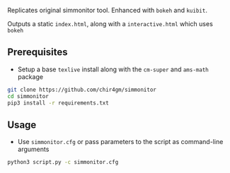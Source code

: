 Replicates original simmonitor tool. Enhanced with `bokeh` and `kuibit`.

Outputs a static `index.html`, along with a `interactive.html` which uses `bokeh`

## Prerequisites
- Setup a base `texlive` install along with the `cm-super` and `ams-math` package
```sh
git clone https://github.com/chir4gm/simmonitor
cd simmonitor
pip3 install -r requirements.txt
```

## Usage
- Use `simmonitor.cfg` or pass parameters to the script as command-line arguments

```sh
python3 script.py -c simmonitor.cfg
```
